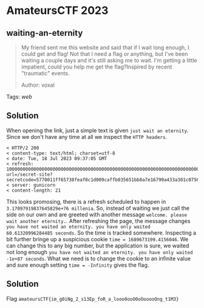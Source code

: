 # AmateursCTF 2023

## waiting-an-eternity

> My friend sent me this website and said that if I wait long enough, I could get and flag! Not that I need a flag or anything, but I've been waiting a couple days and it's still asking me to wait. I'm getting a little impatient, could you help me get the flag?Inspired by recent "traumatic" events.
>
>  Author: voxal
>

Tags: _web_

## Solution
When opening the link, just a simple text is given `just wait an eternity`. Since we don't have any time at all we inspect the `HTTP headers`. 

```
< HTTP/2 200
< content-type: text/html; charset=utf-8
< date: Tue, 18 Jul 2023 09:37:05 GMT
< refresh: 1000000000000000000000000000000000000000000000000000000000000000000000000000000000000000; url=/secret-site?secretcode=5770011ff65738feaf0c1d009caffb035651bb8a7e16799a433a301c0756003a
< server: gunicorn
< content-length: 21
```

This looks promosing, there is a refresh scheduled to happen in `3.17097919837645829e+76 millenia`. So, instead of waiting we just call the side on our own and are greeted with another message `welcome. please wait another eternity.`. After refreshing the page, the message changes `you have not waited an eternity. you have only waited 60.61320996284485 seconds`. So the time is tracked somewhere. Inspecting a bit further bringe up a suspicious cookie `time = 1689673199.4156046`. We can change this to any big number, but the application is sure, we waited not long enough `you have not waited an eternity. you have only waited -1e+87 seconds`. What we need is to change the cookie to an infinite value and sure enough setting `time = -Infinity` gives the flag.

## Solution

Flag `amateursCTF{im_g0iNg_2_s13Ep_foR_a_looo0ooO0oOooooOng_t1M3}`